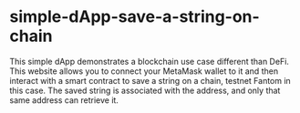 # simple-dApp-save-a-string-on-chain
This simple dApp demonstrates a blockchain use case different than DeFi. This website allows you to connect your MetaMask wallet to it and then interact with a smart contract to save a string on a chain, testnet Fantom in this case. The saved string is associated with the address, and only that same address can retrieve it.
